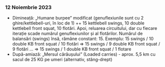 ### 12 Noiembrie 2023
+ Dimineață: „Humane burpee” modificat (genuflexiunile sunt cu 2 ghire/kettlebell-uri, în loc de 1)
++ 15 kettlebell swings, 10 double kettlebell front squat, 10 flotări. Apoi, reluarea circuitului, dar cu fiecare iterație scade numărul genuflexiunilor și al flotărilor. Numărul de balansări (swings) însă, rămâne constant: 15. 
Exemplu: 15 swings / 10 double KB front squat / 10 flotări => 15 swings / 9 double KB front squat / 9 flotări ... => 15 swings / 1 double KB front squat / 1 flotare
+ După-amiază: „Mersul cărăușului” (Loaded carries) - aprox. 5,5 km cu sacul de 25 KG pe umeri (alternativ, stâng-drept)


